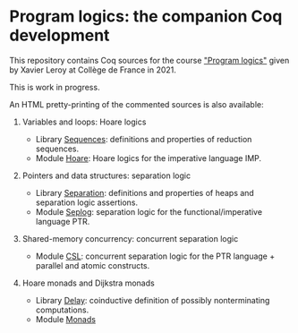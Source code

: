 # Program logics: the companion Coq development

This repository contains Coq sources for the course ["Program logics"](https://www.college-de-france.fr/site/xavier-leroy/course-2020-2021.htm) given by Xavier Leroy at Collège de France in 2021.

This is work in progress.

An HTML pretty-printing of the commented sources is also available:

1. Variables and loops: Hoare logics
   * Library [Sequences](https://xavierleroy.org/cdf-program-logics/CDF.Sequences.html): definitions and properties of reduction sequences.
   * Module [Hoare](https://xavierleroy.org/cdf-program-logics/CDF.Hoare.html): Hoare logics for the imperative language IMP.

2. Pointers and data structures: separation logic
   * Library [Separation](https://xavierleroy.org/cdf-program-logics/CDF.Separation.html): definitions and properties of heaps and separation logic assertions.
   * Module [Seplog](https://xavierleroy.org/cdf-program-logics/CDF.Seplog.html): separation logic for the functional/imperative language PTR.

3. Shared-memory concurrency: concurrent separation logic
   * Module [CSL](https://xavierleroy.org/cdf-program-logics/CDF.CSL.html): concurrent separation logic for the PTR language + parallel and atomic constructs.

4. Hoare monads and Dijkstra monads
   * Library [Delay](https://xavierleroy.org/cdf-program-logics/CDF.Delay.html): coinductive definition of possibly nonterminating computations.
   * Module [Monads](https://xavierleroy.org/cdf-program-logics/CDF.Monads.html)
